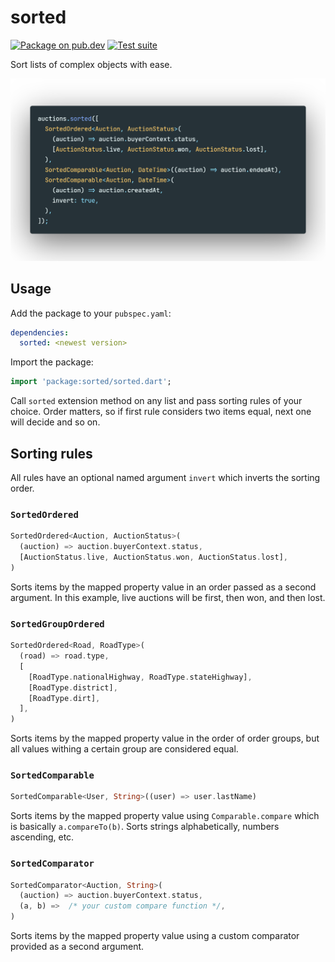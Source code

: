 # sorted

[![Package on pub.dev][pub-badge]][pub-link]
[![Test suite][tests-badge]][tests-link]

Sort lists of complex objects with ease.

<div align="center">
    <img src="assets/code-example.png" alt="Beautiful code example">
</div>

## Usage

Add the package to your `pubspec.yaml`:

```yaml
dependencies:
  sorted: <newest version>
```

Import the package:

```dart
import 'package:sorted/sorted.dart';
```

Call `sorted` extension method on any list and pass sorting rules of your choice. Order matters, so if first rule considers two items equal, next one will decide and so on.

## Sorting rules

All rules have an optional named argument `invert` which inverts the sorting order.

### `SortedOrdered`

```dart
SortedOrdered<Auction, AuctionStatus>(
  (auction) => auction.buyerContext.status,
  [AuctionStatus.live, AuctionStatus.won, AuctionStatus.lost],
)
```

Sorts items by the mapped property value in an order passed as a second argument. In this example, live auctions will be first, then won, and then lost.

### `SortedGroupOrdered`

```dart
SortedOrdered<Road, RoadType>(
  (road) => road.type,
  [
    [RoadType.nationalHighway, RoadType.stateHighway],
    [RoadType.district],
    [RoadType.dirt],
  ],
)
```

Sorts items by the mapped property value in the order of order groups, but all values withing a certain group are considered equal.

### `SortedComparable`

```dart
SortedComparable<User, String>((user) => user.lastName)
```

Sorts items by the mapped property value using `Comparable.compare` which is basically `a.compareTo(b)`. Sorts strings alphabetically, numbers ascending, etc.

### `SortedComparator`

```dart
SortedComparator<Auction, String>(
  (auction) => auction.buyerContext.status,
  (a, b) =>  /* your custom compare function */,
)
```

Sorts items by the mapped property value using a custom comparator provided as a second argument.

[pub-link]: https://pub.dev/packages/sorted
[pub-badge]: https://img.shields.io/pub/v/sorted
[tests-link]: https://github.com/Albert221/sorted/actions?query=workflow%3ATest
[tests-badge]: https://img.shields.io/github/workflow/status/Albert221/sorted/test

